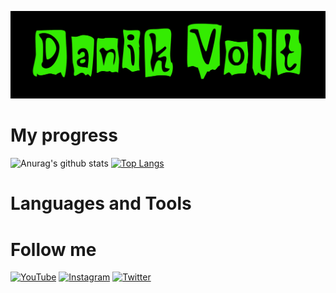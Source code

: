 ![Header](https://github.com/DanikVolt/DanikVolt/blob/main/assets/DVD.jpg)
# My progress
![Anurag's github stats](https://github-readme-stats.vercel.app/api?username=DanikVolt&count_private=true&show_icons=true&theme=merko)
[![Top Langs](https://github-readme-stats.vercel.app/api/top-langs/?username=DanikVolt)](https://github.com/anuraghazra/github-readme-stats)
# Languages and Tools

# Follow me
[![YouTube](https://img.shields.io/badge/-Instagram-090909?style=for-the-badge&logo=YouTube&logoColor=34EC02)](https://www.youtube.com/channel/UCwFFhcUrwVqp9QOoFQ4_VyQ?view_as=subscriber)
[![Instagram](https://img.shields.io/badge/-Instagram-090909?style=for-the-badge&logo=Instagram&logoColor=34EC02)](https://www.instagram.com/danik_volt/)
[![Twitter](https://img.shields.io/badge/-Instagram-090909?style=for-the-badge&logo=Twitter&logoColor=34EC02)](https://twitter.com/danik_volt)
